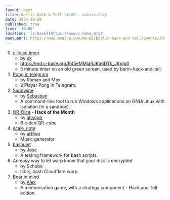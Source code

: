 ```yaml
---
layout: post
title: Berlin Hack & Tell \#100 - anniverCary
date: 2024-10-29
published: true
time: '19:00'
location: '[c-base](https://www.c-base.org)'
meetupUrl: https://www.meetup.com/de-DE/berlin-hack-and-tell/events/304180456
---
```


0. [c-base timer](https://github.com/uwekamper/hackandtell)
    - by [uk](https://uk.crew.c-base.org/)
    - https://md.c-base.org/R45eMMiaRJKq6DTk_JKpig#
    - 5 minute timer on an old green screen, used by berin-hack-and-tell.
1. [Pong in telegram](https://github.com/Make-Europe/Simple_Pong_Game)
    - by Roman and Max
    - 2 Player Pong in Telegram.
2. [Sandwine](https://github.com/hartwork/sandwine)
    - by [Sebastian](https://github.com/hartwork)
    - A command-line tool to run Windows applications on GNU/Linux with isolation (in a sandbox).
3. [QR-Dice](https://github.com/altsoph/QR-dice) - **Hack of the Month**
    - by [altsoph](https://altsoph.com/)
    - 6-sided QR-cube
4. [scale_note](https://gist.github.com/artfwo/01bb77bfc94c99c849c246e20d1ba747)
    - by [artfwo](https://github.com/artfwo)
    - Music generator
5. [bashunit](https://github.com/TypedDevs/bashunit)
    - by [Jose](https://github.com/Chemaclass)
    - A testing framework for bash scripts.
6. An easy way to let warp know that your disc is encrypted
    - by Schube
    - lsblk, bash Cloudflare warp
7. [Bear in mind](https://github.com/soulim/bearinmind)
    - by [Alex](https://github.com/soulim)
    - A memorisation game, with a strategy component - Hack and Tell edition.
